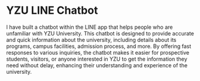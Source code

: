 # YZU LINE Chatbot

I have built a chatbot within the LINE app that helps people who are unfamiliar with YZU University. This chatbot is designed to provide accurate and quick information about the university, including details about its programs, campus facilities, admission process, and more. By offering fast responses to various inquiries, the chatbot makes it easier for prospective students, visitors, or anyone interested in YZU to get the information they need without delay, enhancing their understanding and experience of the university.
